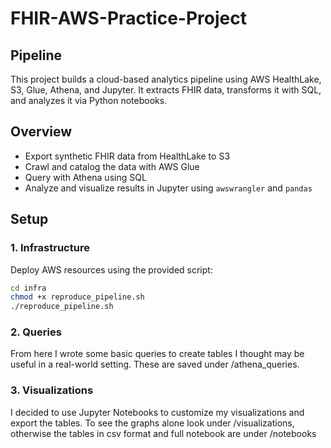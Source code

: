 # FHIR-AWS-Practice-Project
## Pipeline

This project builds a cloud-based analytics pipeline using AWS HealthLake, S3, Glue, Athena, and Jupyter. It extracts FHIR data, transforms it with SQL, and analyzes it via Python notebooks.

## Overview

- Export synthetic FHIR data from HealthLake to S3
- Crawl and catalog the data with AWS Glue
- Query with Athena using SQL
- Analyze and visualize results in Jupyter using `awswrangler` and `pandas`

## Setup

### 1. Infrastructure

Deploy AWS resources using the provided script:

```bash
cd infra
chmod +x reproduce_pipeline.sh
./reproduce_pipeline.sh
```
### 2. Queries

From here I wrote some basic queries to create tables I thought may be useful in a real-world setting. These are saved under /athena_queries. 

### 3. Visualizations

I decided to use Jupyter Notebooks to customize my visualizations and export the tables. To see the graphs alone look under /visualizations, otherwise the tables in csv format and full notebook are under /notebooks
